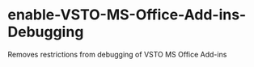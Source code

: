 # enable-VSTO-MS-Office-Add-ins-Debugging
Removes restrictions from debugging of VSTO MS Office Add-ins
